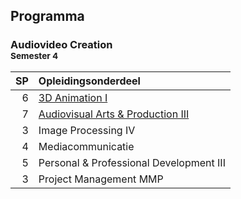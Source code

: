 Programma
---------

### Audiovideo Creation<br><small>Semester 4</small>

| SP | Opleidingsonderdeel |
|---:|:--------------------|
|  6 | [3D Animation I][]<span data-domain="av3" data-level="2"></span> |
|  7 | [Audiovisual Arts & Production III][]<span data-domain="av3" data-level="2"></span> |
|  3 | Image Processing IV |
|  4 | Mediacommunicatie |
|  5 | Personal & Professional Development III |
|  3 | Project Management MMP |

[3D Animation I]: #
[Audiovisual Arts & Production III]: #